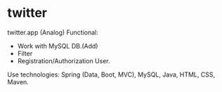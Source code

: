 # twitter
twitter.app (Analog) 
Functional:
- Work with MySQL DB.(Add)
- Filter
- Registration/Authorization User.





Use technologies: Spring (Data, Boot, MVC), MySQL, Java, HTML, CSS, Maven.
